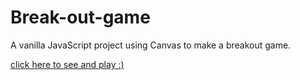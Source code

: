 # Break-out-game

A vanilla JavaScript project using Canvas to make a breakout game.


[click here to see and play :)](https://behnazz.github.io/break-out-game/)
